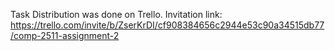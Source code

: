 Task Distribution was done on Trello. Invitation link:
https://trello.com/invite/b/ZserKrDI/cf908384656c2944e53c90a34515db77/comp-2511-assignment-2 
